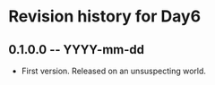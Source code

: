 # Revision history for Day6

## 0.1.0.0 -- YYYY-mm-dd

* First version. Released on an unsuspecting world.
